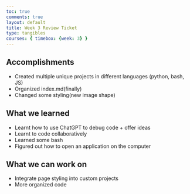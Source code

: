 ```yaml
---
toc: true
comments: true
layout: default
title: Week 3 Review Ticket
type: tangibles
courses: { timebox: {week: 3} }
---
```


## Accomplishments
- Created multiple unique projects in different languages (python, bash, JS)
- Organized index.md(finally) 
- Changed some styling(new image shape)


## What we learned

- Learnt how to use ChatGPT to debug code + offer ideas
- Learnt to code collaboratively
- Learned some bash
- Figured out how to open an application on the computer

## What we can work on

- Integrate page styling into custom projects
- More organized code